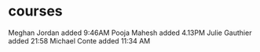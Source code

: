 # courses
Meghan Jordan added 9:46AM
Pooja Mahesh added 4.13PM
Julie Gauthier added 21:58
Michael Conte added 11:34 AM
